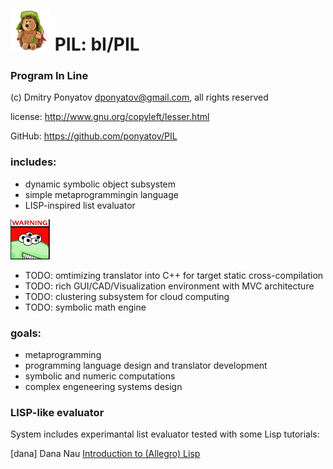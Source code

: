 # ![logo](logo/logo64x64.png) PIL: bI/PIL
### Program In Line

(c) Dmitry Ponyatov <dponyatov@gmail.com>, all rights reserved

license: http://www.gnu.org/copyleft/lesser.html

GitHub: https://github.com/ponyatov/PIL


### includes:
* dynamic symbolic object subsystem 
* simple metaprogrammingin language
* LISP-inspired list evaluator

![logo](logo/warning64x64.png)

* TODO: omtimizing translator into C++ for target static cross-compilation
* TODO: rich GUI/CAD/Visualization environment with MVC architecture
* TODO: clustering subsystem for cloud computing
* TODO: symbolic math engine

### goals:
* metaprogramming
* programming language design and translator development
* symbolic and numeric computations
* complex engeneering systems design

### LISP-like evaluator

System includes experimantal list evaluator tested with some Lisp tutorials:

[dana]
Dana Nau
[Introduction to (Allegro) Lisp](http://www.cs.umd.edu/~nau/cmsc421/lisp-intro.pdf)

